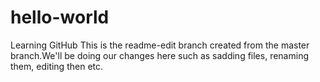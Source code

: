 # hello-world
Learning GitHub
This is the readme-edit branch created from the master branch.We'll be doing our changes here such as sadding files, renaming them,
editing then etc.
